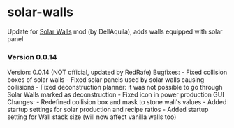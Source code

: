 # solar-walls
Update for [Solar Walls](https://mods.factorio.com/mod/SolarWalls) mod (by DellAquila), adds walls equipped with solar panel

### Version 0.0.14
Version: 0.0.14 (NOT official, updated by RedRafe)
  Bugfixes:
    - Fixed collision boxes of solar walls
    - Fixed solar panels used by solar walls causing collisions
    - Fixed deconstruction planner: it was not possible to go through Solar Walls marked as deconstruction 
    - Fixed icon in power production GUI
  Changes:
    - Redefined collision box and mask to stone wall's values
    - Added startup settings for solar production and recipe ratios
    - Added startup setting for Wall stack size (will now affect vanilla walls too)